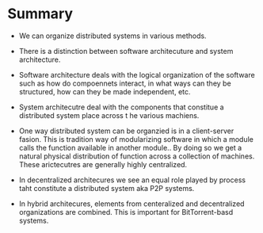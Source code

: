 # Summary 

* We can organize distributed systems in various methods. 

*  There is a distinction between software architecuture and system architecture. 

* Software architecture deals with the logical organization of the software such as how do compoennets interact, in what ways can they be structured, how can they be made independent, etc. 

* System architecutre deal with the components that constitue a distributed system place across t
he various machiens. 

* One way distributed system can be organzied is in a client-server fasion. This is tradition way of modularizing  software in which a module calls the function available in another module.. By doing so we get a natural physical distribution of function across a collection of machines. These arictecutres are generally highly centralized. 

* In decentralized architecures we see an equal role played by process taht constitute a distributed system aka P2P systems.  

* In hybrid architecures, elements from centeralized and decentralized organizations are combined. This is important for BitTorrent-basd systems.
